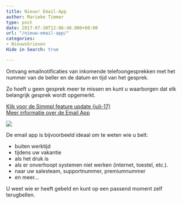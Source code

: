 ```yaml
---
title: Nieuw! Email-App
author: Marieke Timmer
type: post
date: 2017-07-30T12:06:40.000+00:00
url: "/nieuw-email-app/"
categories:
- Nieuwsbrieven
Hide in Search: true

---
```

Ontvang emailnotificaties van inkomende telefoongesprekken met het nummer van de beller en de datum en tijd van het gesprek.</p>

Zo hoeft u geen gesprek meer te missen en kunt u waarborgen dat elk belangrijk gesprek wordt opgemerkt.

<a href="https://www.simmpl.nl/downloads/Simmpl_feature-update_juli.pdf" target="_blank"><u>Klik voor de Simmpl feature update (juli-17)</u></a><br />
<a href="https://www.simmpl.nl/downloads/Simmpl_handleiding_email-app.pdf" target="_blank"><u>Meer informatie over de Email App</u>

<!--more-->

<a href="https://www.simmpl.nl/downloads/Simmpl_handleiding_email-app.pdf"><img src="https://res.cloudinary.com/callvoip/image/upload/v1556647042/email_app_schaduw.png" class="alignright size-full" /></a>

De email app is bijvoorbeeld ideaal om te weten wie u belt:

* buiten werktijd
* tijdens uw vakantie
* als het druk is
* als er onverhoopt systemen niet werken (internet, toestel, etc.).
* naar uw salesteam, supportnummer, premiumnummer
* en meer&#8230;

U weet wie er heeft gebeld en kunt op een passend moment zelf terugbellen.
